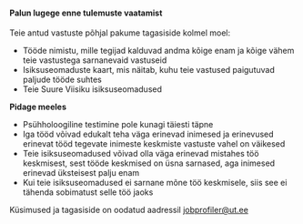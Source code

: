 #### Palun lugege enne tulemuste vaatamist

Teie antud vastuste põhjal pakume tagasiside kolmel moel:

- Tööde nimistu, mille tegijad kalduvad andma kõige enam ja kõige vähem teie vastustega sarnanevaid vastuseid
- Isiksuseomaduste kaart, mis näitab, kuhu teie vastused paigutuvad paljude tööde suhtes
- Teie Suure Viisiku isiksuseomadused

**Pidage meeles**

- Psühholoogiline testimine pole kunagi täiesti täpne
- Iga tööd võivad edukalt teha väga erinevad inimesed ja erinevused erinevat tööd tegevate inimeste keskmiste vastuste vahel on väikesed
- Teie isiksuseomadused võivad olla väga erinevad mistahes töö keskmisest, sest tööde keskmised on üsna sarnased, aga inimesed erinevad üksteisest palju enam
- Kui teie isiksuseomadused ei sarnane mõne töö keskmisele, siis see ei tähenda sobimatust selle töö jaoks

Küsimused ja tagasiside on oodatud aadressil jobprofiler@ut.ee
